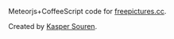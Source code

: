 

Meteorjs+CoffeeScript code for <a href="http://freepictures.cc/">freepictures.cc</a>.


Created by <a href="http://guaka.org/">Kasper Souren</a>.
